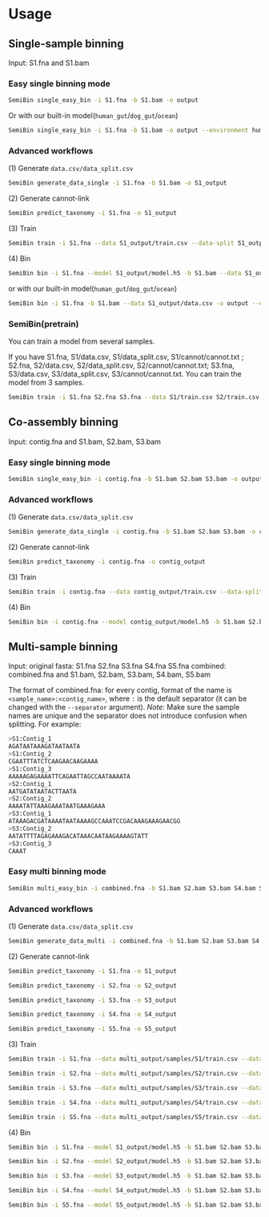 # Usage

## Single-sample binning

Input: S1.fna and S1.bam

### Easy single binning mode

```bash
SemiBin single_easy_bin -i S1.fna -b S1.bam -o output
```
Or with our built-in model(`human_gut`/`dog_gut`/`ocean`)
```bash
SemiBin single_easy_bin -i S1.fna -b S1.bam -o output --environment human_gut
```
### Advanced workflows

(1)  Generate `data.csv/data_split.csv` 
```bash
SemiBin generate_data_single -i S1.fna -b S1.bam -o S1_output
```
(2) Generate cannot-link 
```bash
SemiBin predict_taxonomy -i S1.fna -o S1_output
```
(3) Train
```bash
SemiBin train -i S1.fna --data S1_output/train.csv --data-split S1_output/train_split.csv -c S1_output/cannot/cannot.txt -b S1.bam -o S1_output --mode single
```
(4) Bin 
```bash
SemiBin bin -i S1.fna --model S1_output/model.h5 -b S1.bam --data S1_output/data.csv -o output
```
or with our built-in model(`human_gut`/`dog_gut`/`ocean`)
```bash
SemiBin bin -i S1.fna -b S1.bam --data S1_output/data.csv -o output --environment human_gut
```

### SemiBin(pretrain)
You can train a model from several samples. 

If you have S1.fna, S1/data.csv,  S1/data_split.csv, S1/cannot/cannot.txt ; S2.fna, S2/data.csv,  S2/data_split.csv, S2/cannot/cannot.txt; S3.fna, S3/data.csv,  S3/data_split.csv, S3/cannot/cannot.txt. You can train the model from 3 samples.

```bash
SemiBin train -i S1.fna S2.fna S3.fna --data S1/train.csv S2/train.csv S3/train.csv --data-split S1/train_split.csv S2/train_split.csv S3/train_split.csv -c S1/cannot.txt s2/cannot.txt S3/cannot.txt -o output --mode several 
```


## Co-assembly binning

Input: contig.fna and S1.bam, S2.bam, S3.bam

### Easy single binning mode
```bash
SemiBin single_easy_bin -i contig.fna -b S1.bam S2.bam S3.bam -o output
```
### Advanced workflows

(1)  Generate `data.csv/data_split.csv` 
```bash
SemiBin generate_data_single -i contig.fna -b S1.bam S2.bam S3.bam -o contig_output
```
(2) Generate cannot-link 
```bash
SemiBin predict_taxonomy -i contig.fna -o contig_output
```
(3) Train
```bash
SemiBin train -i contig.fna --data contig_output/train.csv --data-split contig_output/train_split.csv -c contig_output/cannot/cannot.txt -b S1.bam S2.bam S3.bam -o contig_output --mode single
```
(4) Bin
```bash
SemiBin bin -i contig.fna --model contig_output/model.h5 -b S1.bam S2.bam S3.bam --data contig_output/data.csv -o output
```


## Multi-sample binning

Input: 
original fasta: S1.fna S2.fna S3.fna S4.fna S5.fna 
combined: combined.fna and S1.bam, S2.bam, S3.bam, S4.bam, S5.bam

The format of combined.fna: for every contig, format of the name is `<sample_name>:<contig_name>`, where
`:` is the default separator (it can be changed with the `--separator`
argument). *Note:* Make sure the sample names are unique and  the separator
does not introduce confusion when splitting. For example:
```bash
>S1:Contig_1
AGATAATAAAGATAATAATA
>S1:Contig_2
CGAATTTATCTCAAGAACAAGAAAA
>S1:Contig_3
AAAAAGAGAAAATTCAGAATTAGCCAATAAAATA
>S2:Contig_1
AATGATATAATACTTAATA
>S2:Contig_2
AAAATATTAAAGAAATAATGAAAGAAA
>S3:Contig_1
ATAAAGACGATAAAATAATAAAAGCCAAATCCGACAAAGAAAGAACGG
>S3:Contig_2
AATATTTTAGAGAAAGACATAAACAATAAGAAAAGTATT
>S3:Contig_3
CAAAT
```
### Easy multi binning mode
```bash
SemiBin multi_easy_bin -i combined.fna -b S1.bam S2.bam S3.bam S4.bam S5.bam -o multi_output
```

### Advanced workflows

(1)  Generate `data.csv/data_split.csv` 
```bash
SemiBin generate_data_multi -i combined.fna -b S1.bam S2.bam S3.bam S4.bam S5.bam -o output -s :
```
(2) Generate cannot-link 
```bash
SemiBin predict_taxonomy -i S1.fna -o S1_output
```
```bash
SemiBin predict_taxonomy -i S2.fna -o S2_output
```
```bash
SemiBin predict_taxonomy -i S3.fna -o S3_output
```
```bash
SemiBin predict_taxonomy -i S4.fna -o S4_output
```
```bash
SemiBin predict_taxonomy -i S5.fna -o S5_output
```
(3) Train
```bash
SemiBin train -i S1.fna --data multi_output/samples/S1/train.csv --data-split multi_output/samples/S1/train_split.csv -c S1_output/cannot/cannot.txt -b S1.bam S2.bam S3.bam S4.bam S5.bam -o S1_output --mode single
```
```bash
SemiBin train -i S2.fna --data multi_output/samples/S2/train.csv --data-split multi_output/samples/S2/train_split.csv -c S2_output/cannot/cannot.txt -b S1.bam S2.bam S3.bam S4.bam S5.bam -o S2_output --mode single
```
```bash
SemiBin train -i S3.fna --data multi_output/samples/S3/train.csv --data-split multi_output/samples/S3/train_split.csv -c S3_output/cannot/cannot.txt -b S1.bam S2.bam S3.bam S4.bam S5.bam -o S3_output --mode single
```
```bash
SemiBin train -i S4.fna --data multi_output/samples/S4/train.csv --data-split multi_output/samples/S4/train_split.csv -c S4_output/cannot/cannot.txt -b S1.bam S2.bam S3.bam S4.bam S5.bam -o S4_output --mode single
```
```bash
SemiBin train -i S5.fna --data multi_output/samples/S5/train.csv --data-split multi_output/samples/S5/train_split.csv -c S5_output/cannot/cannot.txt -b S1.bam S2.bam S3.bam S4.bam S5.bam -o S5_output --mode single
```
(4) Bin
```bash
SemiBin bin -i S1.fna --model S1_output/model.h5 -b S1.bam S2.bam S3.bam S4.bam S5.bam --data multi_output/samples/S1/data.csv -o output
```
```bash
SemiBin bin -i S2.fna --model S2_output/model.h5 -b S1.bam S2.bam S3.bam S4.bam S5.bam --data multi_output/samples/S2/data.csv -o output
```
```bash
SemiBin bin -i S3.fna --model S3_output/model.h5 -b S1.bam S2.bam S3.bam S4.bam S5.bam --data multi_output/samples/S3/data.csv -o output
```
```bash
SemiBin bin -i S4.fna --model S4_output/model.h5 -b S1.bam S2.bam S3.bam S4.bam S5.bam --data multi_output/samples/S4/data.csv -o output
```
```bash
SemiBin bin -i S5.fna --model S5_output/model.h5 -b S1.bam S2.bam S3.bam S4.bam S5.bam --data multi_output/samples/S5/data.csv -o output
```

